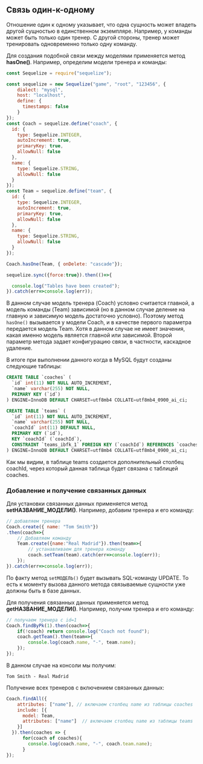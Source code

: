 ## Связь один-к-одному

Отношение один к одному указывает, что одна сущность может владеть другой сущностью в единственном экземпляре. Например, у команды может быть только один тренер. С другой стороны, 
тренер может тренировать одновременно только одну команду.

Для создания подобной связи между моделями применяется метод **hasOne()**. Например, определим модели тренера и команды:

```js
const Sequelize = require("sequelize");

const sequelize = new Sequelize("game", "root", "123456", {
    dialect: "mysql",
    host: "localhost",
    define: {
      timestamps: false
    }
});
const Coach = sequelize.define("coach", {
  id: {
    type: Sequelize.INTEGER,
    autoIncrement: true,
    primaryKey: true,
    allowNull: false
  },
  name: {
    type: Sequelize.STRING,
    allowNull: false
  }
});
const Team = sequelize.define("team", {
  id: {
    type: Sequelize.INTEGER,
    autoIncrement: true,
    primaryKey: true,
    allowNull: false
  },
  name: {
    type: Sequelize.STRING,
    allowNull: false
  }
});

Coach.hasOne(Team, { onDelete: "cascade"});

sequelize.sync({force:true}).then(()=>{

  console.log("Tables have been created");
}).catch(err=>console.log(err));
```

В данном случае модель тренера (Coach) условно считается главной, а модель команды (Team) зависимой (но в данном случае деление на главную и зависимую модель 
достаточно условно). Поэтому метод `hasOne()` вызывается у модели Coach, и в качестве первого параметра передается модель Team. Хотя в данном случае не имеет значения, какая именно модель является главной или зависимой. 
Второй параметр метода задает конфигурацию связи, в частности, каскадное удаление.

В итоге при выполнении данного когда в MySQL будут созданы следующие таблицы:

```sql
CREATE TABLE `coaches` (
  `id` int(11) NOT NULL AUTO_INCREMENT,
  `name` varchar(255) NOT NULL,
  PRIMARY KEY (`id`)
) ENGINE=InnoDB DEFAULT CHARSET=utf8mb4 COLLATE=utf8mb4_0900_ai_ci;

CREATE TABLE `teams` (
  `id` int(11) NOT NULL AUTO_INCREMENT,
  `name` varchar(255) NOT NULL,
  `coachId` int(11) DEFAULT NULL,
  PRIMARY KEY (`id`),
  KEY `coachId` (`coachId`),
  CONSTRAINT `teams_ibfk_1` FOREIGN KEY (`coachId`) REFERENCES `coaches` (`id`) ON DELETE CASCADE ON UPDATE CASCADE
) ENGINE=InnoDB DEFAULT CHARSET=utf8mb4 COLLATE=utf8mb4_0900_ai_ci;
```

Как мы видим, в таблице teams создается дополнительный столбец coachId, через который данная таблица будет связана с таблицей coaches.

### Добавление и получение связанных данных

Для установки связанных данных применяется метод **setНАЗВАНИЕ_МОДЕЛИ()**. Например, добавим тренера и его команду:

```js
// добавляем тренера
Coach.create({ name: "Tom Smith"})
.then(coach=>{
    // Добавляем команду
    Team.create({name:"Real Madrid"}).then(team=>{
        // устанавливаем для тренера команду
        coach.setTeam(team).catch(err=>console.log(err));
    });
}).catch(err=>console.log(err));
```

По факту метод `setМОДЕЛЬ()` будет вызывать SQL-команду UPDATE. То есть к моменту вызова данного метода связываемые сущности уже должны быть в 
базе данных.

Для получения связанных данных применяется метод **getНАЗВАНИЕ_МОДЕЛИ()**. Например, получим тренера и его команду:

```js
// получаем тренера с id=1
Coach.findByPk(1).then(coach=>{
    if(!coach) return console.log("Coach not found");
    coach.getTeam().then(team=>{
        console.log(coach.name, "-", team.name);
    });
});
```

В данном случае на консоли мы получим:

```
Tom Smith - Real Madrid
```

Получение всех тренеров с включением связанных данных:

```js
Coach.findAll({
    attributes: ["name"], // включаем столбец name из таблицы coaches
    include: [{
      model: Team,
      attributes: ["name"]  // включаем столбец name из таблицы teams
    }]
  }).then(coaches => {
      for(coach of coaches){
        console.log(coach.name, "-", coach.team.name);
      }
});
```

